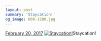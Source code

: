 ```yaml
---
layout: post
summary: 'Staycation!'
og_image: 608-1280.jpg
---
```


<p>
  <time><a href="/608">February 20, 2017</a></time>
  <a href="/608"><img src="{{ site.assets_url }}/608-640.jpg" srcset="{{ site.assets_url }}/608-320.jpg 320w, {{ site.assets_url }}/608-640.jpg 640w, {{ site.assets_url }}/608-960.jpg 960w, {{ site.assets_url }}/608-1280.jpg 1280w" sizes="(min-width: 700px) 50vw, calc(100vw - 2rem)" alt="Staycation!" /></a><span>Staycation!</span>
</p>
